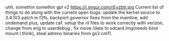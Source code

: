uhh, somethin somethin gpl v2 
https://i.imgur.com/rEyzbtr.jpg
Current list of things to do along with the current open bugs:
update the kernel source to 3.4.103 patch in f2fs, backport governor fixes from the mainline, add ondemand plus, update caf. setup the ril files to work correctly with verizon, change from eng to userdebug
, fix move /data to sdcard img(needs bind mount i think), steal adreno binaries from gs3 cm11.
